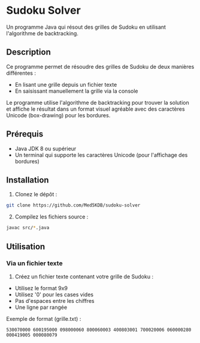 # Sudoku Solver

Un programme Java qui résout des grilles de Sudoku en utilisant l'algorithme de backtracking.

## Description

Ce programme permet de résoudre des grilles de Sudoku de deux manières différentes :
- En lisant une grille depuis un fichier texte
- En saisissant manuellement la grille via la console

Le programme utilise l'algorithme de backtracking pour trouver la solution et affiche le résultat dans un format visuel agréable avec des caractères Unicode (box-drawing) pour les bordures.

## Prérequis

- Java JDK 8 ou supérieur
- Un terminal qui supporte les caractères Unicode (pour l'affichage des bordures)

## Installation

1. Clonez le dépôt :
```bash
git clone https://github.com/Med5KDB/sudoku-solver
```

2. Compilez les fichiers source :
```bash
javac src/*.java
```

## Utilisation

### Via un fichier texte

1. Créez un fichier texte contenant votre grille de Sudoku :
- Utilisez le format 9x9
- Utilisez '0' pour les cases vides
- Pas d'espaces entre les chiffres
- Une ligne par rangée

Exemple de format (grille.txt) :

`530070000
600195000
098000060
800060003
400803001
700020006
060000280
000419005
000080079
`

